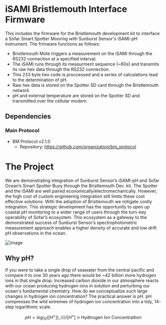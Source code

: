 # iSAMI Bristlemouth Interface Firmware
This includes the firmware for the Bristlemouth development kit to interface a Sofar Smart Spotter Mooring with Sunburst Sensor's iSAMI-pH instrument. The frimware functions as follows:

* Bristlemouth Mote triggers a measurement on the iSAMI through the RS232 connection at a specified interval.
* The iSAMI runs through its measurment sequence (~60s) and transmits its raw hex data through the RS232 connection.
* This 233 byte hex code is proccessed and a series of calculations lead to the determination of pH.
* Raw hex data is stored on the Spotter SD card through the Bristlemouth network
* pH and external temperature are stored on the Spotter SD and transmitted over the cellular modem.

## Dependencies
### Main Protocol
- BM Protocol v2.1.0
  - Repository: https://github.com/organization/bm_protocol

# The Project
We are demonstrating integration of Sunburst Sensor’s iSAMI-pH and Sofar Ocean’s Smart Spotter Buoy through the Bristlemouth Dev. kit. The Spotter and the iSAMI are well paired economically/electromechanically. However, the high cost of custom engineering integration still limits these cost effective solutions. With the adoption of Bristlemouth we mitigate costly integration. This strategic development has the opportunity to open up coastal pH monitoring to a wider range of users through the turn-key operability of Sofar’s ecosystem. This ecosystem as a gateway to the demonstrated success of Sunburst Sensor’s spectrophotometric measurement approach enables a higher density of accurate and low drift pH observations in the ocean.

![image](https://github.com/user-attachments/assets/d62f8649-4a80-4075-9dbc-c6d842b3e9b2)

## Why pH?
If you were to take a single drop of seawater from the central pacific and compare it to one 30 years ago there would be ~42 billion more hydrogen ions in that single drop. Increased carbon dioxide in our atmosphere reacts with our ocean producing hydrogen ions in solution and perturbing our ocean's fundamental chemistry. How do we conceptualize such large changes in hydrogen ion concentration? The practical answer is pH. pH compresses the wild extremes of hydrogen ion concentration into a tidy, 14-step logarithmic scale.

$$
pH = log_{10}([H^+]),/ / / / [H^+] \equiv \text{Hydtrogen Ion Concentraition}
$$
